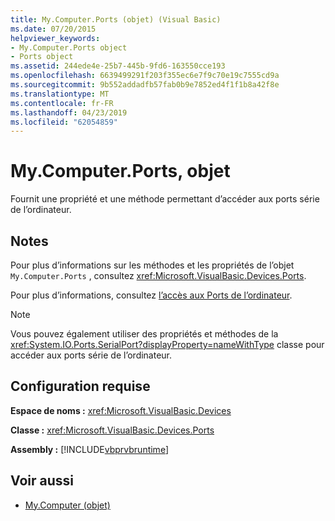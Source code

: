 ```yaml
---
title: My.Computer.Ports (objet) (Visual Basic)
ms.date: 07/20/2015
helpviewer_keywords:
- My.Computer.Ports object
- Ports object
ms.assetid: 244ede4e-25b7-445b-9fd6-163550cce193
ms.openlocfilehash: 6639499291f203f355ec6e7f9c70e19c7555cd9a
ms.sourcegitcommit: 9b552addadfb57fab0b9e7852ed4f1f1b8a42f8e
ms.translationtype: MT
ms.contentlocale: fr-FR
ms.lasthandoff: 04/23/2019
ms.locfileid: "62054859"
---
```

# <a name="mycomputerports-object"></a>My.Computer.Ports, objet
Fournit une propriété et une méthode permettant d’accéder aux ports série de l’ordinateur.  
  
## <a name="remarks"></a>Notes  
 Pour plus d’informations sur les méthodes et les propriétés de l’objet `My.Computer.Ports` , consultez <xref:Microsoft.VisualBasic.Devices.Ports>.  
  
 Pour plus d’informations, consultez [l’accès aux Ports de l’ordinateur](../../../visual-basic/developing-apps/programming/computer-resources/accessing-the-computer-s-ports.md).  
  
> [!NOTE]
>  Vous pouvez également utiliser des propriétés et méthodes de la <xref:System.IO.Ports.SerialPort?displayProperty=nameWithType> classe pour accéder aux ports série de l’ordinateur.  
  
## <a name="requirements"></a>Configuration requise  
 **Espace de noms :** <xref:Microsoft.VisualBasic.Devices>  
  
 **Classe :** <xref:Microsoft.VisualBasic.Devices.Ports>  
  
 **Assembly :** [!INCLUDE[vbprvbruntime](~/includes/vbprvbruntime-md.md)]  
  
## <a name="see-also"></a>Voir aussi

- [My.Computer (objet)](../../../visual-basic/language-reference/objects/my-computer-object.md)
